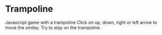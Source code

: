 # Trampoline
Javascript game with a trampoline
Click on up, down, right or left arrow to move the smiley. Try to stay on the trampoline.
